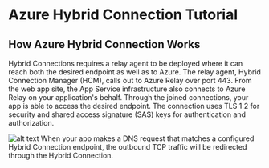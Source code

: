 # Azure Hybrid Connection Tutorial

## How Azure Hybrid Connection Works

Hybrid Connections requires a relay agent to be deployed where it can reach both the desired endpoint as well as to Azure. 
The relay agent, Hybrid Connection Manager (HCM), calls out to Azure Relay over port 443. 
From the web app site, the App Service infrastructure also connects to Azure Relay on your application's behalf. 
Through the joined connections, your app is able to access the desired endpoint. 
The connection uses TLS 1.2 for security and shared access signature (SAS) keys for authentication and authorization.

![alt text](https://docs.microsoft.com/en-us/azure/app-service/media/app-service-hybrid-connections/hybridconn-connectiondiagram.png)
When your app makes a DNS request that matches a configured Hybrid Connection endpoint, the outbound TCP traffic will be redirected 
through the Hybrid Connection.
